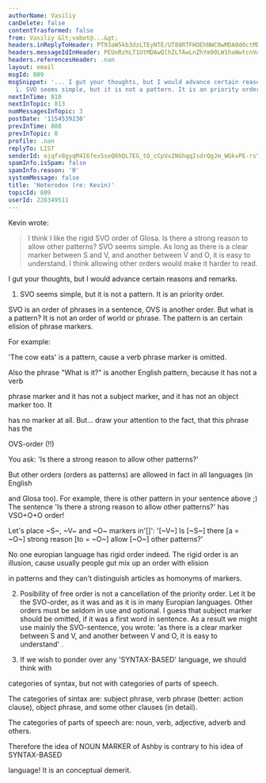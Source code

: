 ```yaml
---
authorName: Vasiliy
canDelete: false
contentTrasformed: false
from: Vasiliy &lt;vabot@...&gt;
headers.inReplyToHeader: PT93aW5kb3dzLTEyNTE/UT88RTFHOEhNWC0wMDA0d0ctMDAudmFib3QtbWFpbC1ydT00MGY0Mi5tYWlsLnJ1Pj89
headers.messageIdInHeader: PEUxRzhLT1UtMDAwQlhZLTAwLnZhYm90LW1haWwtcnVAZjIzLm1haWwucnU+
headers.referencesHeader: .nan
layout: email
msgId: 809
msgSnippet: '... I gut your thoughts, but I would advance certain reasons and remarks.
  1. SVO seems simple, but it is not a pattern. It is an priority order. SVO is an'
nextInTime: 810
nextInTopic: 813
numMessagesInTopic: 3
postDate: '1154539230'
prevInTime: 808
prevInTopic: 0
profile: .nan
replyTo: LIST
senderId: ojqfv8gyqM4I6fex5seQ6hQL7EG_tO_cCpVx2NGhqqIsdrQgJm_WGkvPE-rsYVymvGxhhPtHjUFbpV3lu30
spamInfo.isSpam: false
spamInfo.reason: '0'
systemMessage: false
title: 'Heterodox (re: Kevin)'
topicId: 809
userId: 228349511
---
```






Kevin wrote:

> I think I like the rigid SVO order of Glosa. 
> Is there a strong reason to allow other patterns? 
> SVO seems simple. As long as there is a clear marker between S and V, 
> and another between V and O, it is easy to understand. 
> I think allowing other orders would make it harder to read.

I gut your thoughts, 
but I would advance certain reasons and remarks.


1. SVO seems simple, but it is not a pattern. It is an priority order.

SVO is an order of phrases in a sentence, OVS is another order.
But what is a pattern? It is not an order of world or phrase.
The pattern is an certain elision of phrase markers.

For example:

'The cow eats' is a pattern, cause a verb phrase marker is omitted.

Also the phrase "What is it?" is another English pattern, because it has not a verb 

phrase marker and it has not a subject marker, and it has not an object marker too. It 

has no marker at all. But... draw your attention to the fact, that this phrase has the 

OVS-order (!!) 

You ask: 'Is there a strong reason to allow other patterns?'


But other orders (orders as patterns) are allowed in fact in all languages (in English 

and Glosa too). 
For example, there is other pattern in your sentence above ;)
The sentence 'Is there a strong reason to allow other patterns?' has VSO+O+O order!

Let's place ~S~, ~V~ and ~O~ markers in'[]':
 '[~V~] Is [~S~] there [a = ~O~] strong reason [to = ~O~] allow [~O~] other patterns?'

No one europian language has rigid order indeed.
The rigid order is an illusion, cause usually people gut mix up an order with  elision 

in patterns and they can't distinguish articles as homonyms of markers.

2. Posibility of free order is not a cancellation of the priority order. 
Let it be the SVO-order, as it was and as it is in many Europian languages. 
Other orders must be seldom in use and optional. 
I guess that subject marker should be omitted, if it was a first word in sentence.
As a result we might use mainly the SVO-sentence, you wrote: 'as there is a clear marker between S and V, and another between V and O, it is easy to understand' . 


3. If we wish to ponder over any 'SYNTAX-BASED' language, we should think with 

categories of syntax, but not with categories of parts of speech.  

The categories of sintax are:
subject phrase,
verb phrase (better: action clause), 
object phrase,
and some other clauses (in detail).


The categories of parts of speech are:
noun,
verb, 
adjective,
adverb
and others.

Therefore the idea of NOUN MARKER of Ashby is contrary to his idea of SYNTAX-BASED 

language! It is an conceptual demerit.


